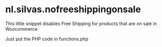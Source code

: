 # nl.silvas.nofreeshippingonsale
This little snippet disables Free Shipping for products that are on sale in Woocommerce

Just put the PHP code in functions.php
